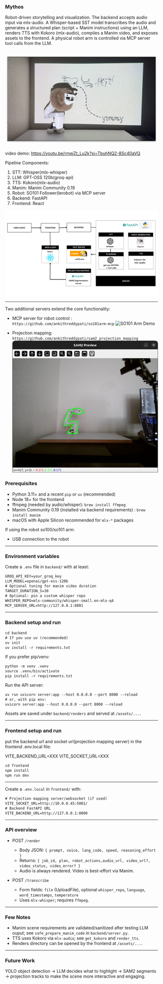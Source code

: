 ### Mythos

Robot-driven storytelling and visualization. The backend accepts audio input via mlx-audio. A Whisper-based SST model transcribes the audio and generates a structured plan (script + Manim instructions) using an LLM, renders TTS with Kokoro (mlx-audio), compiles a Manim video, and exposes assets to the frontend. A physical robot arm is controlled via MCP server tool calls from the LLM.

![Mythos Demo](assets/gallery.jpg)
---

video demo: https://youtu.be/rmejZt_Lu2k?si=TbuhNQ2-8Sc40aVQ

Pipeline Components:
1. STT: Whisper(mlx-whisper)
2. LLM: GPT-OSS 120b(groq-api)
3. TTS: Kokoro(mlx-audio)
4. Manim: Manim Community 0.19
5. Robot: SO101 Follower(lerobot) via MCP server
6. Backend: FastAPI
7. Frontend: React

![Flow](assets/mythos.png)

---
Two additional servers extend the core functionality:

- MCP server for robot control : `https://github.com/ankithreddypati/so101arm-mcp`
  ![SO101 Arm Demo](assets/output2.gif)

- Projection mapping: `https://github.com/ankithreddypati/sam2_projection_mapping`
  ![Projection Mapping Demo](assets/armprojection.jpeg)


### Prerequisites
- Python 3.11+ and a recent `pip` or `uv` (recommended)
- Node 18+ for the frontend
- ffmpeg (needed by audio/whisper): `brew install ffmpeg`
- Manim Community 0.19 (installed via backend requirements) : `brew install manim`
- macOS with Apple Silicon recommended for `mlx-*` packages

If using the robot so100/so101 arm:
- USB connection to the robot

---

### Environment variables
Create a `.env` file in `backend/` with at least:

```
GROQ_API_KEY=your_groq_key
LLM_MODEL=openai/gpt-oss-120b
# Optional tuning for manim video duration
TARGET_DURATION_S=30
# Optional: pin a custom whisper repo
WHISPER_REPO=mlx-community/whisper-small.en-mlx-q4
MCP_SERVER_URL=http://127.0.0.1:8001
```

---

### Backend setup and run

```
cd backend
# If you use uv (recommended)
uv init
uv install -r requirements.txt
```

If you prefer pip/venv:

```
python -m venv .venv
source .venv/bin/activate
pip install -r requirements.txt
```

Run the API server:

```
uv run uvicorn server:app --host 0.0.0.0 --port 8000 --reload
# or, with pip env:
uvicorn server:app --host 0.0.0.0 --port 8000 --reload
```

Assets are saved under `backend/renders` and served at `/assets/...`.


---

### Frontend setup and run

put the backend url and socket url(projection mapping server) in the frontend .env.local file:

VITE_BACKEND_URL=XXX
VITE_SOCKET_URL=XXX


```
cd frontend
npm install
npm run dev
```


---

Create a `.env.local` in `frontend/` with:

```
# Projection mapping server/websocket (if used)
VITE_SOCKET_URL=http://10.0.0.45:5001/
# Backend FastAPI URL
VITE_BACKEND_URL=http://127.0.0.1:8000
```
---

### API overview
- POST `/render`
  - Body JSON: `{ prompt, voice, lang_code, speed, reasoning_effort }`
  - Returns: `{ job_id, plan, robot_actions,audio_url, video_url?, video_status, video_error? }`
  - Audio is always rendered. Video is best-effort via Manim.

- POST `/transcribe`
  - Form fields: `file` (UploadFile), optional `whisper_repo`, `language`, `word_timestamps`, `temperature`
  - Uses `mlx-whisper`; requires `ffmpeg`.

---

### Few Notes
- Manim scene requirements are validated/sanitized after testing LLM ouput; see `safe_prepare_manim_code` in `backend/server.py`.
- TTS uses Kokoro via `mlx-audio`; see `get_kokoro` and `render_tts`.
- Renders directory can be opened by the frontend at `/assets/...`.

---

### Future Work
YOLO object detection → LLM decides what to highlight → SAM2 segments → projection tracks to make the scene more interactive and engaging.